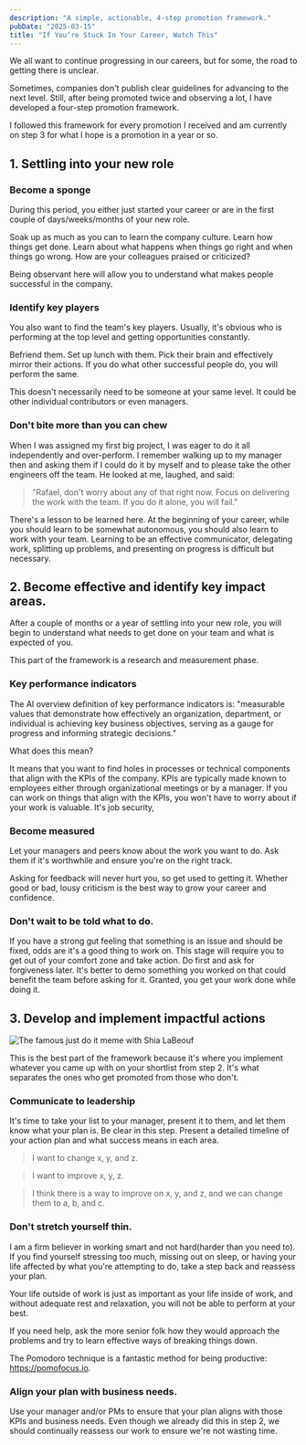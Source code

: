 ```yaml
---
description: "A simple, actionable, 4-step promotion framework."
pubDate: "2025-03-15"
title: "If You’re Stuck In Your Career, Watch This"
---
```


We all want to continue progressing in our careers, but for some, the road to getting there is unclear.

Sometimes, companies don't publish clear guidelines for advancing to the next level. Still, after being promoted twice and observing a lot, I have developed a four-step promotion framework.

I followed this framework for every promotion I received and am currently on step 3 for what I hope is a promotion in a year or so.

## 1. Settling into your new role

### Become a sponge

During this period, you either just started your career or are in the first couple of days/weeks/months of your new role.

Soak up as much as you can to learn the company culture. Learn how things get done. Learn about what happens when things go right and when things go wrong. How are your colleagues praised or criticized?

Being observant here will allow you to understand what makes people successful in the company.

### Identify key players

You also want to find the team's key players. Usually, it's obvious who is performing at the top level and getting opportunities constantly.

Befriend them. Set up lunch with them. Pick their brain and effectively mirror their actions. If you do what other successful people do, you will perform the same.

This doesn't necessarily need to be someone at your same level. It could be other individual contributors or even managers.

### Don't bite more than you can chew

When I was assigned my first big project, I was eager to do it all independently and over-perform. I remember walking up to my manager then and asking them if I could do it by myself and to please take the other engineers off the team. He looked at me, laughed, and said:

> "Rafael, don't worry about any of that right now. Focus on delivering the work with the team. If you do it alone, you will fail."

There's a lesson to be learned here. At the beginning of your career, while you should learn to be somewhat autonomous, you should also learn to work with your team. Learning to be an effective communicator, delegating work, splitting up problems, and presenting on progress is difficult but necessary.

## 2. Become effective and identify key impact areas.

After a couple of months or a year of settling into your new role, you will begin to understand what needs to get done on your team and what is expected of you.

This part of the framework is a research and measurement phase.

### Key performance indicators

The AI overview definition of key performance indicators is: "measurable values that demonstrate how effectively an organization, department, or individual is achieving key business objectives, serving as a gauge for progress and informing strategic decisions."

What does this mean?

It means that you want to find holes in processes or technical components that align with the KPIs of the company. KPIs are typically made known to employees either through organizational meetings or by a manager. If you can work on things that align with the KPIs, you won't have to worry about if your work is valuable. It's job security,

### Become measured

Let your managers and peers know about the work you want to do. Ask them if it's worthwhile and ensure you're on the right track.

Asking for feedback will never hurt you, so get used to getting it. Whether good or bad, lousy criticism is the best way to grow your career and confidence.

### Don't wait to be told what to do.

If you have a strong gut feeling that something is an issue and should be fixed, odds are it's a good thing to work on. This stage will require you to get out of your comfort zone and take action. Do first and ask for forgiveness later. It's better to demo something you worked on that could benefit the team before asking for it. Granted, you get your work done while doing it.

## 3. Develop and implement impactful actions

![The famous just do it meme with Shia LaBeouf](https://media0.giphy.com/media/v1.Y2lkPTc5MGI3NjExY3hycXFjYmxqdDNsZXF1cjhhMmo0enkwaG1xNDFpbnJ1cmd4MTN0NiZlcD12MV9pbnRlcm5hbF9naWZfYnlfaWQmY3Q9Zw/GcSqyYa2aF8dy/giphy.gif)

This is the best part of the framework because it's where you implement whatever you came up with on your shortlist from step 2. It's what separates the ones who get promoted from those who don't.

### Communicate to leadership

It's time to take your list to your manager, present it to them, and let them know what your plan is. Be clear in this step. Present a detailed timeline of your action plan and what success means in each area.

> I want to change x, y, and z.

> I want to improve x, y, z.

> I think there is a way to improve on x, y, and z, and we can change them to a, b, and c.

### Don't stretch yourself thin.

I am a firm believer in working smart and not hard(harder than you need to). If you find yourself stressing too much, missing out on sleep, or having your life affected by what you're attempting to do, take a step back and reassess your plan.

Your life outside of work is just as important as your life inside of work, and without adequate rest and relaxation, you will not be able to perform at your best.

If you need help, ask the more senior folk how they would approach the problems and try to learn effective ways of breaking things down.

The Pomodoro technique is a fantastic method for being productive: https://pomofocus.io.

### Align your plan with business needs.

Use your manager and/or PMs to ensure that your plan aligns with those KPIs and business needs. Even though we already did this in step 2, we should continually reassess our work to ensure we're not wasting time.
